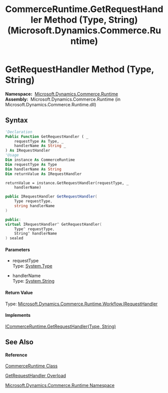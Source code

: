 ﻿---
title: CommerceRuntime.GetRequestHandler Method (Type, String) (Microsoft.Dynamics.Commerce.Runtime)
TOCTitle: GetRequestHandler Method (Type, String)
ms:assetid: M:Microsoft.Dynamics.Commerce.Runtime.CommerceRuntime.GetRequestHandler(System.Type,System.String)
ms:mtpsurl: https://technet.microsoft.com/en-us/library/microsoft.dynamics.commerce.runtime.commerceruntime.getrequesthandler(v=AX.60)
ms:contentKeyID: 65321134
ms.date: 05/18/2015
mtps_version: v=AX.60
dev_langs:
- vb
- csharp
- c++
---

# GetRequestHandler Method (Type, String)

**Namespace:**  [Microsoft.Dynamics.Commerce.Runtime](microsoft-dynamics-commerce-runtime-namespace.md)  
**Assembly:**  Microsoft.Dynamics.Commerce.Runtime (in Microsoft.Dynamics.Commerce.Runtime.dll)

## Syntax

``` vb
'Declaration
Public Function GetRequestHandler ( _
    requestType As Type, _
    handlerName As String _
) As IRequestHandler
'Usage
Dim instance As CommerceRuntime
Dim requestType As Type
Dim handlerName As String
Dim returnValue As IRequestHandler

returnValue = instance.GetRequestHandler(requestType, _
    handlerName)
```

``` csharp
public IRequestHandler GetRequestHandler(
    Type requestType,
    string handlerName
)
```

``` c++
public:
virtual IRequestHandler^ GetRequestHandler(
    Type^ requestType, 
    String^ handlerName
) sealed
```

#### Parameters

  - requestType  
    Type: [System.Type](https://technet.microsoft.com/en-us/library/42892f65\(v=ax.60\))  

<!-- end list -->

  - handlerName  
    Type: [System.String](https://technet.microsoft.com/en-us/library/s1wwdcbf\(v=ax.60\))  

#### Return Value

Type: [Microsoft.Dynamics.Commerce.Runtime.Workflow.IRequestHandler](irequesthandler-interface-microsoft-dynamics-commerce-runtime-workflow.md)  

#### Implements

[ICommerceRuntime.GetRequestHandler(Type, String)](icommerceruntime-getrequesthandler-method-type-string-microsoft-dynamics-commerce-runtime.md)  

## See Also

#### Reference

[CommerceRuntime Class](commerceruntime-class-microsoft-dynamics-commerce-runtime.md)

[GetRequestHandler Overload](commerceruntime-getrequesthandler-method-microsoft-dynamics-commerce-runtime.md)

[Microsoft.Dynamics.Commerce.Runtime Namespace](microsoft-dynamics-commerce-runtime-namespace.md)


